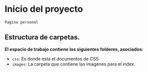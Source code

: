 # Inicio del proyecto
~~~
Pagina personal
~~~

## Estructura de carpetas.

__El espacio de trabajo contiene los siguientes folderes, asociados:__ 

- `css`: Es donde esta el documentos de CSS
- `images`: La carpeta que contiene las imagenes para el index.


